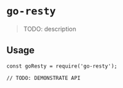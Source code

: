 # `go-resty`

> TODO: description

## Usage

```
const goResty = require('go-resty');

// TODO: DEMONSTRATE API
```
